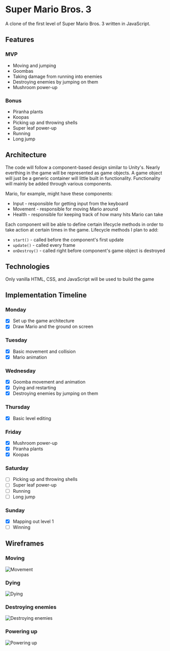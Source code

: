 # Super Mario Bros. 3

A clone of the first level of Super Mario Bros. 3 written in JavaScript.

## Features

### MVP

- Moving and jumping
- Goombas
- Taking damage from running into enemies
- Destroying enemies by jumping on them
- Mushroom power-up

### Bonus

- Piranha plants
- Koopas
- Picking up and throwing shells
- Super leaf power-up
- Running
- Long jump

## Architecture

The code will follow a component-based design similar to Unity's. Nearly
everthing in the game will be represented as game objects. A game object will
just be a generic container will little built in functionality. Functionality
will mainly be added through various components.

Mario, for example, might have these components:

- Input - responsible for getting input from the keyboard
- Movement - responsible for moving Mario around
- Health - responsible for keeping track of how many hits Mario can take

Each component will be able to define certain lifecycle methods in order to take
action at certain times in the game. Lifecycle methods I plan to add:

- `start()` - called before the component's first update
- `update()` - called every frame
- `onDestroy()` - called right before component's game object is destroyed

## Technologies

Only vanilla HTML, CSS, and JavaScript will be used to build the game

## Implementation Timeline

### Monday

- [x] Set up the game architecture
- [x] Draw Mario and the ground on screen

### Tuesday

- [x] Basic movement and collision
- [x] Mario animation

### Wednesday

- [x] Goomba movement and animation
- [x] Dying and restarting
- [x] Destroying enemies by jumping on them

### Thursday

- [x] Basic level editing

### Friday

- [x] Mushroom power-up
- [x] Piranha plants
- [x] Koopas

### Saturday

- [ ] Picking up and throwing shells
- [ ] Super leaf power-up
- [ ] Running
- [ ] Long jump

### Sunday

- [x] Mapping out level 1
- [ ] Winning

## Wireframes

### Moving

![Movement](docs/movement.gif)

### Dying

![Dying](docs/dying.gif)

### Destroying enemies

![Destroying enemies](docs/destroying.gif)

### Powering up

![Powering up](docs/powering-up.gif)
